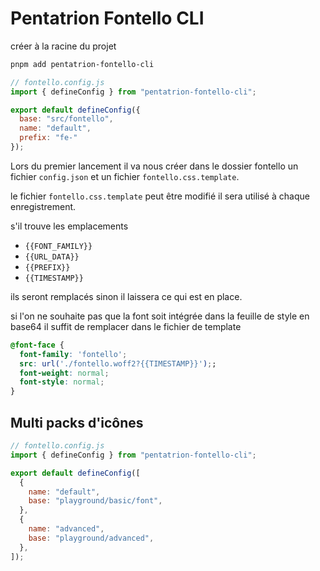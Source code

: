 # Pentatrion Fontello CLI

créer à la racine du projet

```bash
pnpm add pentatrion-fontello-cli
```

```js
// fontello.config.js
import { defineConfig } from "pentatrion-fontello-cli";

export default defineConfig({
  base: "src/fontello",
  name: "default",
  prefix: "fe-"
});
```

Lors du premier lancement il va nous créer dans le dossier fontello un fichier `config.json` et un fichier `fontello.css.template`.

le fichier `fontello.css.template` peut être modifié il sera utilisé à chaque enregistrement.

s'il trouve les emplacements

- `{{FONT_FAMILY}}`
- `{{URL_DATA}}`
- `{{PREFIX}}`
- `{{TIMESTAMP}}`

ils seront remplacés sinon il laissera ce qui est en place.

si l'on ne souhaite pas que la font soit intégrée dans la feuille de style en base64
il suffit de remplacer dans le fichier de template

```css
@font-face {
  font-family: 'fontello';
  src: url('./fontello.woff2?{{TIMESTAMP}}');;
  font-weight: normal;
  font-style: normal;
}
```

## Multi packs d'icônes

```js
// fontello.config.js
import { defineConfig } from "pentatrion-fontello-cli";

export default defineConfig([
  {
    name: "default",
    base: "playground/basic/font",
  },
  {
    name: "advanced",
    base: "playground/advanced",
  },
]);
```